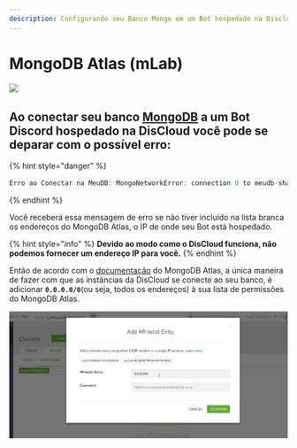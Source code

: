 ```yaml
---
description: Configurando seu Banco Mongo em um Bot hospedado na Discloud.
---
```


# MongoDB Atlas (mLab)

![](../../../.gitbook/assets/maxresdefault.jpg)

## Ao conectar seu banco [MongoDB](https://mlab.com/) a um Bot Discord hospedado na DisCloud você pode se deparar com o possível erro:

{% hint style="danger" %}
```javascript
Erro ao Conectar na MeuDB: MongoNetworkError: connection 0 to meudb-shard-00-00-9m7sg.mongodb.net:27017 closed
```
{% endhint %}

Você receberá essa mensagem de erro se não tiver incluído na lista branca os endereços do MongoDB Atlas, o IP de onde seu Bot está hospedado.

{% hint style="info" %}
**Devido ao modo como o DisCloud funciona, não podemos fornecer um endereço IP para você.**
{% endhint %}

Então de acordo com o [documentação](https://docs.atlas.mongodb.com/security-whitelist/) do MongoDB Atlas, a única maneira de fazer com que as instâncias da DisCloud se conecte ao seu banco, é adicionar **`0.0.0.0/0`**(ou seja, todos os endereços) à sua lista de permissões do MongoDB Atlas.

![](<../../../.gitbook/assets/Capturar (4).PNG>)

